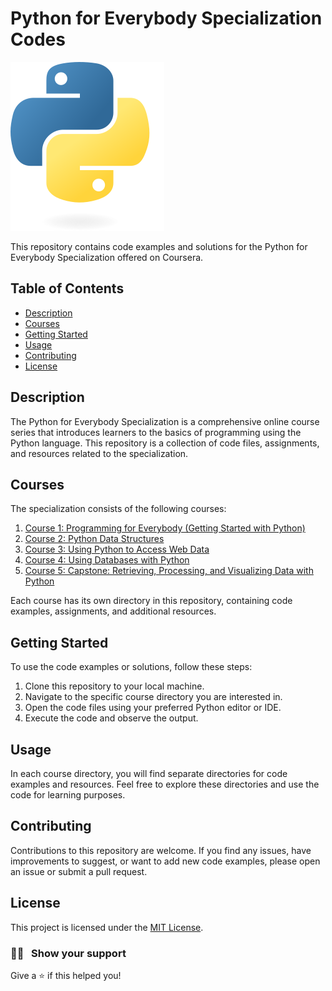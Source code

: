 # Python for Everybody Specialization Codes

![Python Logo](https://github.com/jithendra-varma/Python-for-Everybody-Specialization-Codes/blob/main/Python-logo-notext.svg)

This repository contains code examples and solutions for the Python for Everybody Specialization offered on Coursera.

## Table of Contents

- [Description](#description)
- [Courses](#courses)
- [Getting Started](#getting-started)
- [Usage](#usage)
- [Contributing](#contributing)
- [License](#license)

## Description

The Python for Everybody Specialization is a comprehensive online course series that introduces learners to the basics of programming using the Python language. This repository is a collection of code files, assignments, and resources related to the specialization.

## Courses

The specialization consists of the following courses:

1. [Course 1: Programming for Everybody (Getting Started with Python)](https://github.com/jithendra-varma/Python-for-Everybody-Specialization-Codes/tree/main/Programming%20for%20Everybody%20(Getting%20Started%20with%20Python))
2. [Course 2: Python Data Structures](https://github.com/jithendra-varma/Python-for-Everybody-Specialization-Codes/tree/main/Python%20Data%20Structures)
3. [Course 3: Using Python to Access Web Data](https://github.com/jithendra-varma/Python-for-Everybody-Specialization-Codes/tree/main/Using%20Python%20to%20Access%20Web%20Data)
4. [Course 4: Using Databases with Python](https://github.com/jithendra-varma/Python-for-Everybody-Specialization-Codes/tree/main/Using%20Databases%20with%20Python)
5. [Course 5: Capstone: Retrieving, Processing, and Visualizing Data with Python](course5/)

Each course has its own directory in this repository, containing code examples, assignments, and additional resources.

## Getting Started

To use the code examples or solutions, follow these steps:

1. Clone this repository to your local machine.
2. Navigate to the specific course directory you are interested in.
3. Open the code files using your preferred Python editor or IDE.
4. Execute the code and observe the output.

## Usage

In each course directory, you will find separate directories for code examples and resources. Feel free to explore these directories and use the code for learning purposes.

## Contributing

Contributions to this repository are welcome. If you find any issues, have improvements to suggest, or want to add new code examples, please open an issue or submit a pull request.

## License

This project is licensed under the [MIT License](LICENSE).

### :man_astronaut: &nbsp; Show your support

Give a ⭐️ if this helped you!
